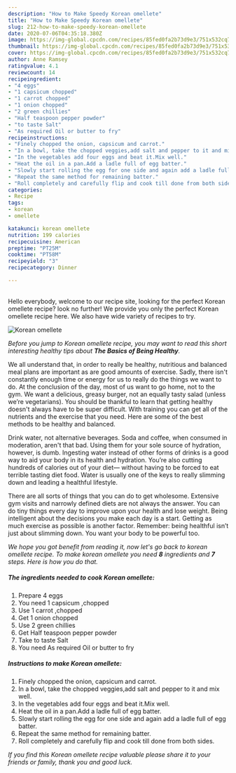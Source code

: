 ```yaml
---
description: "How to Make Speedy Korean omellete"
title: "How to Make Speedy Korean omellete"
slug: 212-how-to-make-speedy-korean-omellete
date: 2020-07-06T04:35:18.380Z
image: https://img-global.cpcdn.com/recipes/85fed0fa2b73d9e3/751x532cq70/korean-omellete-recipe-main-photo.jpg
thumbnail: https://img-global.cpcdn.com/recipes/85fed0fa2b73d9e3/751x532cq70/korean-omellete-recipe-main-photo.jpg
cover: https://img-global.cpcdn.com/recipes/85fed0fa2b73d9e3/751x532cq70/korean-omellete-recipe-main-photo.jpg
author: Anne Ramsey
ratingvalue: 4.1
reviewcount: 14
recipeingredient:
- "4 eggs"
- "1 capsicum chopped"
- "1 carrot chopped"
- "1 onion chopped"
- "2 green chillies"
- "Half teaspoon pepper powder"
- "to taste Salt"
- "As required Oil or butter to fry"
recipeinstructions:
- "Finely chopped the onion, capsicum and carrot."
- "In a bowl, take the chopped veggies,add salt and pepper to it and mix well."
- "In the vegetables add four eggs and beat it.Mix well."
- "Heat the oil in a pan.Add a ladle full of egg batter."
- "Slowly start rolling the egg for one side and again add a ladle full of egg batter."
- "Repeat the same method for remaining batter."
- "Roll completely and carefully flip and cook till done from both sides."
categories:
- Recipe
tags:
- korean
- omellete

katakunci: korean omellete 
nutrition: 199 calories
recipecuisine: American
preptime: "PT25M"
cooktime: "PT58M"
recipeyield: "3"
recipecategory: Dinner

---
```

<br>
Hello everybody, welcome to our recipe site, looking for the perfect Korean omellete recipe? look no further! We provide you only the perfect Korean omellete recipe here. We also have wide variety of recipes to try.
<br>


![Korean omellete](https://img-global.cpcdn.com/recipes/85fed0fa2b73d9e3/751x532cq70/korean-omellete-recipe-main-photo.jpg)

<i>Before you jump to Korean omellete recipe, you may want to read this short interesting healthy tips about <strong>The Basics of Being Healthy</strong>.</i>

We all understand that, in order to really be healthy, nutritious and balanced meal plans are important as are good amounts of exercise. Sadly, there isn't constantly enough time or energy for us to really do the things we want to do. At the conclusion of the day, most of us want to go home, not to the gym. We want a delicious, greasy burger, not an equally tasty salad (unless we’re vegetarians). You should be thankful to learn that getting healthy doesn't always have to be super difficult. With training you can get all of the nutrients and the exercise that you need. Here are some of the best methods to be healthy and balanced.

Drink water, not alternative beverages. Soda and coffee, when consumed in moderation, aren't that bad. Using them for your sole source of hydration, however, is dumb. Ingesting water instead of other forms of drinks is a good way to aid your body in its health and hydration. You’re also cutting hundreds of calories out of your diet— without having to be forced to eat terrible tasting diet food. Water is usually one of the keys to really slimming down and leading a healthful lifestyle.

There are all sorts of things that you can do to get wholesome. Extensive gym visits and narrowly defined diets are not always the answer. You can do tiny things every day to improve upon your health and lose weight. Being intelligent about the decisions you make each day is a start. Getting as much exercise as possible is another factor. Remember: being healthful isn’t just about slimming down. You want your body to be powerful too. 


<i>We hope you got benefit from reading it, now let's go back to korean omellete recipe. To make korean omellete you need <strong>8</strong> ingredients and <strong>7</strong> steps. Here is how you do that.
</i>

##### The ingredients needed to cook Korean omellete:

1. Prepare 4 eggs
1. You need 1 capsicum ,chopped
1. Use 1 carrot ,chopped
1. Get 1 onion chopped
1. Use 2 green chillies
1. Get Half teaspoon pepper powder
1. Take to taste Salt
1. You need As required Oil or butter to fry


##### Instructions to make Korean omellete:

1. Finely chopped the onion, capsicum and carrot.
1. In a bowl, take the chopped veggies,add salt and pepper to it and mix well.
1. In the vegetables add four eggs and beat it.Mix well.
1. Heat the oil in a pan.Add a ladle full of egg batter.
1. Slowly start rolling the egg for one side and again add a ladle full of egg batter.
1. Repeat the same method for remaining batter.
1. Roll completely and carefully flip and cook till done from both sides.


<i>If you find this Korean omellete recipe valuable please share it to your friends or family, thank you and good luck.</i>
